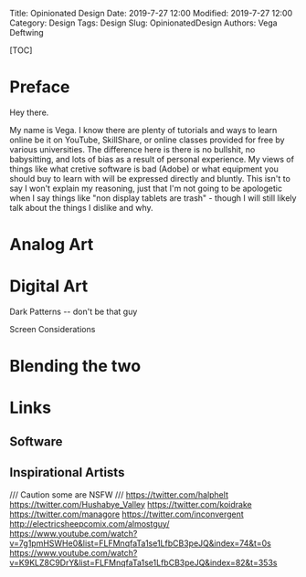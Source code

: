 Title: Opinionated Design
Date: 2019-7-27 12:00
Modified: 2019-7-27 12:00
Category: Design
Tags: Design
Slug: OpinionatedDesign
Authors: Vega Deftwing

[TOC]

# Preface

Hey there.

My name is Vega. I know there are plenty of tutorials and ways to learn online be it on YouTube, SkillShare, or online classes provided for free by various universities. The difference here is there is no bullshit, no babysitting, and lots of bias as a result of personal experience. My views of things like what cretive software is bad (Adobe) or what equipment you should buy to learn with will be expressed directly and bluntly. This isn't to say I won't explain my reasoning, just that I'm not going to be apologetic when I say things like "non display tablets are trash" - though I will still likely talk about the things I dislike and why.

# Analog Art

# Digital Art

Dark Patterns -- don't be that guy

Screen Considerations



# Blending the two

# Links
## Software

## Inspirational Artists
 /// Caution some are NSFW ///
https://twitter.com/halphelt
https://twitter.com/Hushabye_Valley
https://twitter.com/koidrake
https://twitter.com/managore
https://twitter.com/inconvergent
http://electricsheepcomix.com/almostguy/
https://www.youtube.com/watch?v=7g1pmHSWHe0&list=FLFMnqfaTa1se1LfbCB3peJQ&index=74&t=0s
https://www.youtube.com/watch?v=K9KLZ8C9DrY&list=FLFMnqfaTa1se1LfbCB3peJQ&index=82&t=353s
